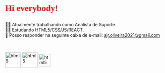 <h1 style="font-family:tahoma; color: red;"> 
  
  Hi everybody!👋

</h1>


🧑‍💼 Atualmente trabalhando como Analista de Suporte.
<br>
🧑‍🎓 Estudando HTML5/CSS/JS/REACT. 
<br>
📩 Posso responder na seguinte caixa de e-mail: ajr.oliveira2021@gmail.com
##
<div><br>
            <img align="center" alt="html5" height="50" widht="50" src="https://cdn.jsdelivr.net/gh/devicons/devicon/icons/html5/html5-plain-wordmark.svg">
            <img align="center" alt="html5" height="50" widht="50" src="https://cdn.jsdelivr.net/gh/devicons/devicon/icons/css3/css3-plain-wordmark.svg">
            <img align="center" alt="html5" height="40" widht="45" src="https://cdn.jsdelivr.net/gh/devicons/devicon/icons/javascript/javascript-original.svg" />
          
          
</div>
